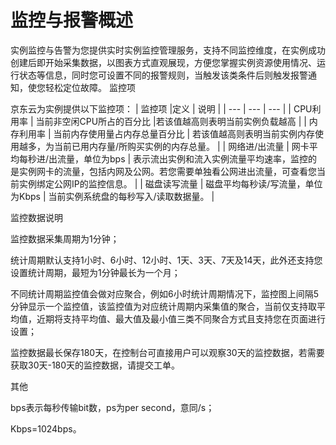 
# 监控与报警概述

实例监控与告警为您提供实时实例监控管理服务，支持不同监控维度，在实例成功创建后即开始采集数据，以图表方式直观展现，方便您掌握实例资源使用情况、运行状态等信息，同时您可设置不同的报警规则，当触发该类条件后则触发报警通知，使您轻松定位故障。
监控项

京东云为实例提供以下监控项：
|   监控项  |定义     | 说明     |
| --- | --- | --- |
|   CPU利用率  | 当前非空闲CPU所占的百分比      |若该值越高则表明当前实例负载越高     |
|  内存利用率     |	当前内存使用量占内存总量百分比     | 若该值越高则表明当前实例内存使用越多，为当前已用内存量/所购买实例的内存总量。         |
|  网络进/出流量      | 网卡平均每秒进/出流量，单位为bps        |  表示流出实例和流入实例流量平均速率，监控的是实例网卡的流量，包括内网及公网。若您需要单独看公网进出流量，可查看您当前实例绑定公网IP的监控信息。               |
| 磁盘读写流量        | 磁盘平均每秒读/写流量，单位为Kbps      | 当前实例系统盘的每秒写入/读取数据量。                |


监控数据说明

监控数据采集周期为1分钟；

统计周期默认支持1小时、6小时、12小时、1天、3天、7天及14天，此外还支持您设置统计周期，最短为1分钟最长为一个月；

不同统计周期监控值会做对应聚合，例如6小时统计周期情况下，监控图上间隔5分钟显示一个监控值，该监控值为对应统计周期内采集值的聚合，当前仅支持取平均值，近期将支持平均值、最大值及最小值三类不同聚合方式且支持您在页面进行设置；

监控数据最长保存180天，在控制台可直接用户可以观察30天的监控数据，若需要获取30天-180天的监控数据，请提交工单。

其他

bps表示每秒传输bit数，ps为per second，意同/s；

Kbps=1024bps。